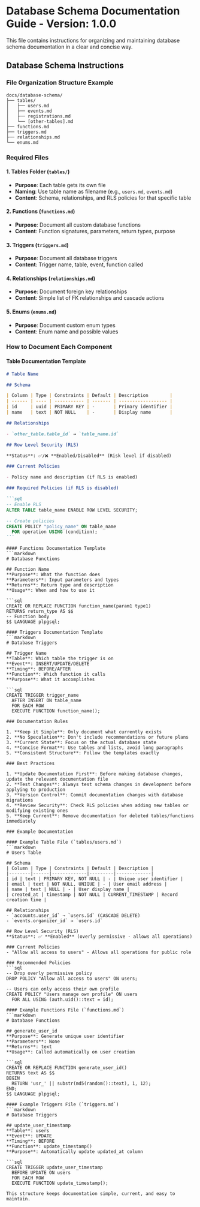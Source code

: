# Database Schema Documentation Guide - Version: 1.0.0

This file contains instructions for organizing and maintaining database schema documentation in a clear and concise way.

## Database Schema Instructions

### File Organization Structure Example

```
docs/database-schema/
├── tables/
│   ├── users.md
│   ├── events.md
│   ├── registrations.md
│   └── [other-tables].md
├── functions.md
├── triggers.md
├── relationships.md
└── enums.md
```

### Required Files

#### 1. Tables Folder (`tables/`)

- **Purpose**: Each table gets its own file
- **Naming**: Use table name as filename (e.g., `users.md`, `events.md`)
- **Content**: Schema, relationships, and RLS policies for that specific table

#### 2. Functions (`functions.md`)

- **Purpose**: Document all custom database functions
- **Content**: Function signatures, parameters, return types, purpose

#### 3. Triggers (`triggers.md`)

- **Purpose**: Document all database triggers
- **Content**: Trigger name, table, event, function called

#### 4. Relationships (`relationships.md`)

- **Purpose**: Document foreign key relationships
- **Content**: Simple list of FK relationships and cascade actions

#### 5. Enums (`enums.md`)

- **Purpose**: Document custom enum types
- **Content**: Enum name and possible values

### How to Document Each Component

#### Table Documentation Template

````markdown
# Table Name

## Schema

| Column | Type | Constraints | Default | Description        |
| ------ | ---- | ----------- | ------- | ------------------ |
| id     | uuid | PRIMARY KEY | -       | Primary identifier |
| name   | text | NOT NULL    | -       | Display name       |

## Relationships

- `other_table.table_id` → `table_name.id`

## Row Level Security (RLS)

**Status**: ✅/❌ **Enabled/Disabled** (Risk level if disabled)

### Current Policies

- Policy name and description (if RLS is enabled)

### Required Policies (if RLS is disabled)

```sql
-- Enable RLS
ALTER TABLE table_name ENABLE ROW LEVEL SECURITY;

-- Create policies
CREATE POLICY "policy_name" ON table_name
  FOR operation USING (condition);
```
````

````
#### Functions Documentation Template
```markdown
# Database Functions

## Function Name
**Purpose**: What the function does
**Parameters**: Input parameters and types
**Returns**: Return type and description
**Usage**: When and how to use it

```sql
CREATE OR REPLACE FUNCTION function_name(param1 type1)
RETURNS return_type AS $$
-- Function body
$$ LANGUAGE plpgsql;
````

````
#### Triggers Documentation Template
```markdown
# Database Triggers

## Trigger Name
**Table**: Which table the trigger is on
**Event**: INSERT/UPDATE/DELETE
**Timing**: BEFORE/AFTER
**Function**: Which function it calls
**Purpose**: What it accomplishes

```sql
CREATE TRIGGER trigger_name
  AFTER INSERT ON table_name
  FOR EACH ROW
  EXECUTE FUNCTION function_name();
````

````
### Documentation Rules

1. **Keep it Simple**: Only document what currently exists
2. **No Speculation**: Don't include recommendations or future plans
3. **Current State**: Focus on the actual database state
4. **Concise Format**: Use tables and lists, avoid long paragraphs
5. **Consistent Structure**: Follow the templates exactly

### Best Practices

1. **Update Documentation First**: Before making database changes, update the relevant documentation file
2. **Test Changes**: Always test schema changes in development before applying to production
3. **Version Control**: Commit documentation changes with database migrations
4. **Review Security**: Check RLS policies when adding new tables or modifying existing ones
5. **Keep Current**: Remove documentation for deleted tables/functions immediately

### Example Documentation

#### Example Table File (`tables/users.md`)
```markdown
# Users Table

## Schema
| Column | Type | Constraints | Default | Description |
|--------|------|-------------|---------|-------------|
| id | text | PRIMARY KEY, NOT NULL | - | Unique user identifier |
| email | text | NOT NULL, UNIQUE | - | User email address |
| name | text | NULL | - | User display name |
| created_at | timestamp | NOT NULL | CURRENT_TIMESTAMP | Record creation time |

## Relationships
- `accounts.user_id` → `users.id` (CASCADE DELETE)
- `events.organizer_id` → `users.id`

## Row Level Security (RLS)
**Status**: ✅ **Enabled** (overly permissive - allows all operations)

### Current Policies
- "Allow all access to users" - Allows all operations for public role

### Recommended Policies
```sql
-- Drop overly permissive policy
DROP POLICY "Allow all access to users" ON users;

-- Users can only access their own profile
CREATE POLICY "Users manage own profile" ON users
  FOR ALL USING (auth.uid()::text = id);
````

````
#### Example Functions File (`functions.md`)
```markdown
# Database Functions

## generate_user_id
**Purpose**: Generate unique user identifier
**Parameters**: None
**Returns**: text
**Usage**: Called automatically on user creation

```sql
CREATE OR REPLACE FUNCTION generate_user_id()
RETURNS text AS $$
BEGIN
  RETURN 'usr_' || substr(md5(random()::text), 1, 12);
END;
$$ LANGUAGE plpgsql;
````

````
#### Example Triggers File (`triggers.md`)
```markdown
# Database Triggers

## update_user_timestamp
**Table**: users
**Event**: UPDATE
**Timing**: BEFORE
**Function**: update_timestamp()
**Purpose**: Automatically update updated_at column

```sql
CREATE TRIGGER update_user_timestamp
  BEFORE UPDATE ON users
  FOR EACH ROW
  EXECUTE FUNCTION update_timestamp();
````

```
This structure keeps documentation simple, current, and easy to maintain.
```

